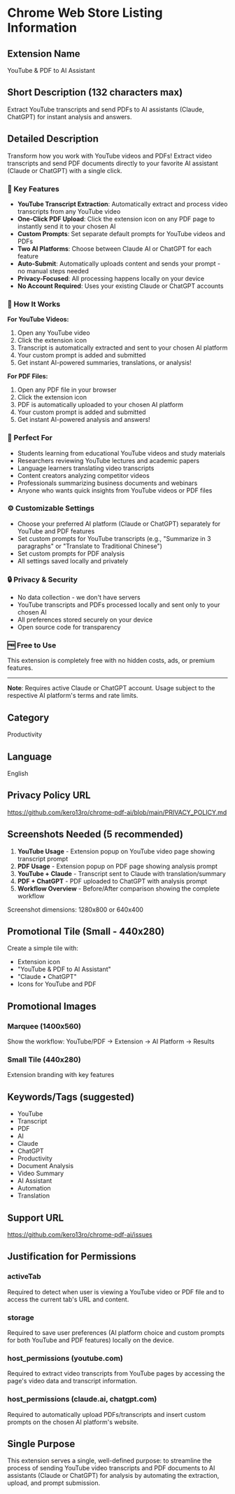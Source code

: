 # Chrome Web Store Listing Information

## Extension Name
YouTube & PDF to AI Assistant

## Short Description (132 characters max)
Extract YouTube transcripts and send PDFs to AI assistants (Claude, ChatGPT) for instant analysis and answers.

## Detailed Description

Transform how you work with YouTube videos and PDFs! Extract video transcripts and send PDF documents directly to your favorite AI assistant (Claude or ChatGPT) with a single click.

### 🚀 Key Features

- **YouTube Transcript Extraction**: Automatically extract and process video transcripts from any YouTube video
- **One-Click PDF Upload**: Click the extension icon on any PDF page to instantly send it to your chosen AI
- **Custom Prompts**: Set separate default prompts for YouTube videos and PDFs
- **Two AI Platforms**: Choose between Claude AI or ChatGPT for each feature
- **Auto-Submit**: Automatically uploads content and sends your prompt - no manual steps needed
- **Privacy-Focused**: All processing happens locally on your device
- **No Account Required**: Uses your existing Claude or ChatGPT accounts

### 📝 How It Works

**For YouTube Videos:**
1. Open any YouTube video
2. Click the extension icon
3. Transcript is automatically extracted and sent to your chosen AI platform
4. Your custom prompt is added and submitted
5. Get instant AI-powered summaries, translations, or analysis!

**For PDF Files:**
1. Open any PDF file in your browser
2. Click the extension icon
3. PDF is automatically uploaded to your chosen AI platform
4. Your custom prompt is added and submitted
5. Get instant AI-powered analysis and answers!

### 🎯 Perfect For

- Students learning from educational YouTube videos and study materials
- Researchers reviewing YouTube lectures and academic papers
- Language learners translating video transcripts
- Content creators analyzing competitor videos
- Professionals summarizing business documents and webinars
- Anyone who wants quick insights from YouTube videos or PDF files

### ⚙️ Customizable Settings

- Choose your preferred AI platform (Claude or ChatGPT) separately for YouTube and PDF features
- Set custom prompts for YouTube transcripts (e.g., "Summarize in 3 paragraphs" or "Translate to Traditional Chinese")
- Set custom prompts for PDF analysis
- All settings saved locally and privately

### 🔒 Privacy & Security

- No data collection - we don't have servers
- YouTube transcripts and PDFs processed locally and sent only to your chosen AI
- All preferences stored securely on your device
- Open source code for transparency

### 🆓 Free to Use

This extension is completely free with no hidden costs, ads, or premium features.

---

**Note**: Requires active Claude or ChatGPT account. Usage subject to the respective AI platform's terms and rate limits.

## Category
Productivity

## Language
English

## Privacy Policy URL
https://github.com/kero13ro/chrome-pdf-ai/blob/main/PRIVACY_POLICY.md

## Screenshots Needed (5 recommended)

1. **YouTube Usage** - Extension popup on YouTube video page showing transcript prompt
2. **PDF Usage** - Extension popup on PDF page showing analysis prompt
3. **YouTube + Claude** - Transcript sent to Claude with translation/summary
4. **PDF + ChatGPT** - PDF uploaded to ChatGPT with analysis prompt
5. **Workflow Overview** - Before/After comparison showing the complete workflow

Screenshot dimensions: 1280x800 or 640x400

## Promotional Tile (Small - 440x280)
Create a simple tile with:
- Extension icon
- "YouTube & PDF to AI Assistant"
- "Claude • ChatGPT"
- Icons for YouTube and PDF

## Promotional Images

### Marquee (1400x560)
Show the workflow: YouTube/PDF → Extension → AI Platform → Results

### Small Tile (440x280)
Extension branding with key features

## Keywords/Tags (suggested)
- YouTube
- Transcript
- PDF
- AI
- Claude
- ChatGPT
- Productivity
- Document Analysis
- Video Summary
- AI Assistant
- Automation
- Translation

## Support URL
https://github.com/kero13ro/chrome-pdf-ai/issues

## Justification for Permissions

### activeTab
Required to detect when user is viewing a YouTube video or PDF file and to access the current tab's URL and content.

### storage
Required to save user preferences (AI platform choice and custom prompts for both YouTube and PDF features) locally on the device.

### host_permissions (youtube.com)
Required to extract video transcripts from YouTube pages by accessing the page's video data and transcript information.

### host_permissions (claude.ai, chatgpt.com)
Required to automatically upload PDFs/transcripts and insert custom prompts on the chosen AI platform's website.

## Single Purpose
This extension serves a single, well-defined purpose: to streamline the process of sending YouTube video transcripts and PDF documents to AI assistants (Claude or ChatGPT) for analysis by automating the extraction, upload, and prompt submission.

